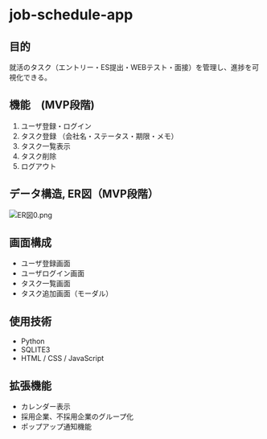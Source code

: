 # job-schedule-app

## 目的

就活のタスク（エントリー・ES提出・WEBテスト・面接）を管理し、進捗を可視化できる。

## 機能　(MVP段階)

1. ユーザ登録・ログイン
2. タスク登録 （会社名・ステータス・期限・メモ）
3. タスク一覧表示
4. タスク削除
5. ログアウト

## データ構造, ER図（MVP段階）

![ER図0.png](./ER/ER図0.png)

## 画面構成

- ユーザ登録画面
- ユーザログイン画面
- タスク一覧画面
- タスク追加画面（モーダル）

## 使用技術

- Python
- SQLITE3
- HTML / CSS / JavaScript

## 拡張機能

- カレンダー表示
- 採用企業、不採用企業のグループ化
- ポップアップ通知機能


